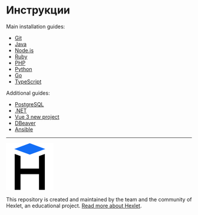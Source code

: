 # Инструкции

Main installation guides:

- [Git](/git.md)
- [Java](/java.md)
- [Node.js](/nodejs.md)
- [Ruby](/ruby.md)
- [PHP](/php.md)
- [Python](/python.md)
- [Go](/go.md)
- [TypeScript](/typescript.md)

Additional guides:

- [PostgreSQL](/postgresql.md)
- [.NET](/dotnet.md)
- [Vue 3 new project](/vue.md)
- [DBeaver](/dbeaver.md)
- [Ansible](/ansible.md)

---
[![Hexlet Ltd. logo](https://raw.githubusercontent.com/Hexlet/assets/master/images/hexlet_logo128.png)](https://hexlet.io/?utm_source=github&utm_medium=link&utm_campaign=instructions)

This repository is created and maintained by the team and the community of Hexlet, an educational project. [Read more about Hexlet](https://hexlet.io/?utm_source=github&utm_medium=link&utm_campaign=instructions).
